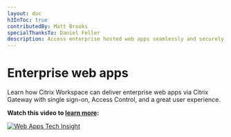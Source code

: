 ```yaml
---
layout: doc
h3InToc: true
contributedBy: Matt Brooks
specialThanksTo: Daniel Feller
description: Access enterprise hosted web apps seamlessly and securely through Citrix Workspace via Citrix Gateway.
---
```

# Enterprise web apps

Learn how Citrix Workspace can deliver enterprise web apps via Citrix Gateway with single sign-on, Access Control, and a great user experience.

**Watch this video to [learn more](https://www.youtube.com/watch?v=jJ069pxDNHA):**

[![Web Apps Tech Insight](/en-us/tech-zone/learn/media/shared_video-placeholder.png)](https://www.youtube.com/watch?v=jJ069pxDNHA)

